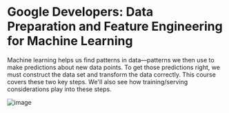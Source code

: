 # Google Developers: Data Preparation and Feature Engineering for Machine Learning

Machine learning helps us find patterns in data—patterns we then use to make predictions about new data points. To get those predictions right, we must construct the data set and transform the data correctly. This course covers these two key steps. We'll also see how training/serving considerations play into these steps.

![image](https://user-images.githubusercontent.com/76621210/122627358-68d5e780-d0e1-11eb-9aa5-1468b3fc569b.png)
